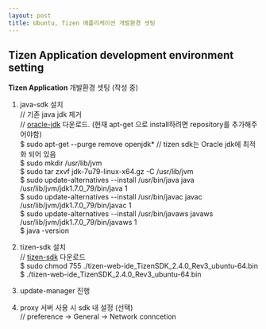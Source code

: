 ```yaml
---
layout: post
title: Ubuntu, Tizen 애플리케이션 개발환경 셋팅
---
```

## Tizen Application development environment setting
**Tizen Application** 개발환경 셋팅 (작성 중)  
1. java-sdk 설치   
    // 기존 java jdk 제거  
    // [oracle-jdk] 다운로드. (현재 apt-get 으로 install하려면 repository를 추가해주어야함)  
    $ sudo apt-get --purge remove openjdk*   // tizen sdk는 Oracle jdk에 최적화 되어 있음  
    $ sudo mkdir /usr/lib/jvm  
    $ sudo tar zxvf jdk-7u79-linux-x64.gz -C /usr/lib/jvm  
    $ sudo update-alternatives --install /usr/bin/java java /usr/lib/jvm/jdk1.7.0_79/bin/java 1  
    $ sudo update-alternatives --install /usr/bin/javac javac /usr/lib/jvm/jdk1.7.0_79/bin/javac 1  
    $ sudo update-alternatives --install /usr/bin/javaws javaws /usr/lib/jvm/jdk1.7.0_79/bin/javaws 1  
    $ java -version

2. tizen-sdk 설치  
    // [tizen-sdk] 다운로드  
    $ sudo chmod 755 ./tizen-web-ide_TizenSDK_2.4.0_Rev3_ubuntu-64.bin  
    $ ./tizen-web-ide_TizenSDK_2.4.0_Rev3_ubuntu-64.bin  

3. update-manager 진행

4. proxy 서버 사용 시 sdk 내 설정 (선택)  
   // preference -> General -> Network conncetion
   
   

[oracle-jdk]: http://www.oracle.com/technetwork/java/javase/downloads/index.html
[tizen-sdk]: https://developer.tizen.org/development/tools/download
